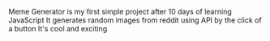 Meme Generator is my first simple project after 10 days of learning JavaScript 
It generates random images from reddit using API by the click of a button
It's cool and exciting 
